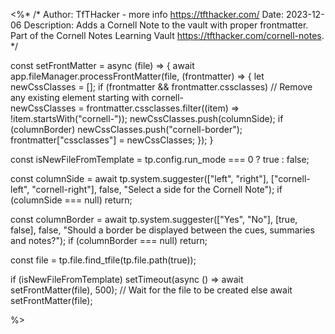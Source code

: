 <%*
/*
Author: TfTHacker - more info https://tfthacker.com/
Date: 2023-12-06
  Description: Adds a Cornell Note to the vault with proper frontmatter.
  Part of the Cornell Notes Learning Vault https://tfthacker.com/cornell-notes.
*/

const setFrontMatter = async (file) => {
  await app.fileManager.processFrontMatter(file, (frontmatter) => {
    let newCssClasses = [];
    if (frontmatter && frontmatter.cssclasses) // Remove any existing element starting with cornell-  
      newCssClasses = frontmatter.cssclasses.filter((item) => !item.startsWith("cornell-"));
    newCssClasses.push(columnSide);
    if (columnBorder) newCssClasses.push("cornell-border");
    frontmatter["cssclasses"] = newCssClasses;
  });
}

const isNewFileFromTemplate = tp.config.run_mode === 0 ? true : false;

const columnSide = await tp.system.suggester(["left", "right"], ["cornell-left", "cornell-right"], false, "Select a side for the Cornell Note");
if (columnSide === null) return;

const columnBorder = await tp.system.suggester(["Yes", "No"], [true, false], false, "Should a border be displayed between the cues, summaries and notes?");
if (columnBorder === null) return;

const file = tp.file.find_tfile(tp.file.path(true));

if (isNewFileFromTemplate)
  setTimeout(async () => await setFrontMatter(file), 500); // Wait for the file to be created
else
  await setFrontMatter(file);

%>
